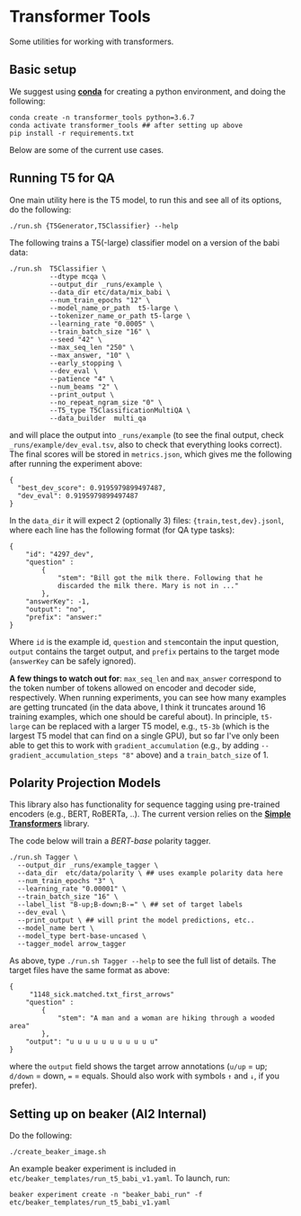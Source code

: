Transformer Tools
======================

Some utilities for working with transformers.

Basic setup
----------------------------

We suggest using [**conda**](https://docs.conda.io/en/latest/miniconda.html) for creating a python environment, and doing the following:
```
conda create -n transformer_tools python=3.6.7
conda activate transformer_tools ## after setting up above
pip install -r requirements.txt
```
Below are some of the current use cases. 

Running T5 for QA
----------------------------
One main utility here is the T5 model, to run this and see all of its
options, do the following:
```
./run.sh {T5Generator,T5Classifier} --help 
```

The following trains a T5(-large) classifier model on a version of the babi
data:
```
./run.sh  T5Classifier \
          --dtype mcqa \
          --output_dir _runs/example \
          --data_dir etc/data/mix_babi \
          --num_train_epochs "12" \
          --model_name_or_path  t5-large \
          --tokenizer_name_or_path t5-large \
          --learning_rate "0.0005" \
          --train_batch_size "16" \
          --seed "42" \
          --max_seq_len "250" \
          --max_answer, "10" \
          --early_stopping \
          --dev_eval \
          --patience "4" \
          --num_beams "2" \
          --print_output \
          --no_repeat_ngram_size "0" \
          --T5_type T5ClassificationMultiQA \
          --data_builder  multi_qa
```
and will place the output into `_runs/example` (to see the final
output, check `_runs/example/dev_eval.tsv`, also to check that
everything looks correct). The final scores will be stored in
`metrics.json`, which gives me the following after running the
experiment above:
```
{
  "best_dev_score": 0.9195979899497487,
  "dev_eval": 0.9195979899497487
}
```


In the `data_dir` it will expect 2 (optionally 3) files:
`{train,test,dev}.jsonl`, where each line has the following format
(for QA type tasks):
```
{
    "id": "4297_dev",
    "question" :
        {
            "stem": "Bill got the milk there. Following that he
            discarded the milk there. Mary is not in ..."
        },
    "answerKey": -1,
    "output": "no",
    "prefix": "answer:"
}
```
Where `id` is the example id, `question` and `stem`contain the input
question, `output` contains the target output, and `prefix` pertains
to the target mode (`answerKey` can be safely ignored). 


**A few things to watch out for**: `max_seq_len` and `max_answer`
correspond to the token number of tokens allowed on encoder and
decoder side, respectively. When running experiments, you can see how
many examples are getting truncated (in the data above, I think it
truncates around 16 training examples, which one should be careful
about). In principle, `t5-large` can be replaced with a larger T5
model, e.g., `t5-3b` (which is the largest T5 model that can find on a
single GPU), but so far I've only been able to get this to work with
`gradient_accumulation` (e.g., by adding
`--gradient_accumulation_steps "8"` above) and a `train_batch_size` of 1. 

Polarity Projection Models 
----------------------------
This library also has functionality for sequence tagging using pre-trained
encoders (e.g., BERT, RoBERTa, ..).  The current version relies on the
[**Simple Transformers**](https://www.google.com/search?q=simple+transformers&oq=simple&aqs=chrome.1.69i57j69i59l2j69i60l3j69i65j69i60.2021j0j4&sourceid=chrome&ie=UTF-8)
library.

The code below will train a *BERT-base* polarity tagger.
```
./run.sh Tagger \
  --output_dir _runs/example_tagger \
  --data_dir  etc/data/polarity \ ## uses example polarity data here
  --num_train_epochs "3" \
  --learning_rate "0.00001" \
  --train_batch_size "16" \
  --label_list "B-up;B-down;B-=" \ ## set of target labels
  --dev_eval \
  --print_output \ ## will print the model predictions, etc..
  --model_name bert \
  --model_type bert-base-uncased \
  --tagger_model arrow_tagger
```
As above, type `./run.sh Tagger --help` to see the full list of
details. The target files have the same format as above:
```
{
     "1148_sick.matched.txt_first_arrows"
    "question" :
        {
            "stem": "A man and a woman are hiking through a wooded area"
        },
    "output": "u u u u u u u u u u u"
}
```
where the `output` field shows the target arrow annotations (`u/up` =
up; `d/down` = down, `=` = equals. Should also work with symbols `↑`
and `↓`, if you prefer).


Setting up on beaker (AI2 Internal)
---------------------------

Do the following:
```
./create_beaker_image.sh
```

An example beaker experiment is included in
`etc/beaker_templates/run_t5_babi_v1.yaml`. To launch, run:
```
beaker experiment create -n "beaker_babi_run" -f etc/beaker_templates/run_t5_babi_v1.yaml
```
